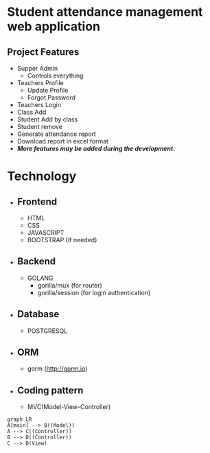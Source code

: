 # Student attendance management web application

## Project Features

- Supper Admin
  - Controls everything
- Teachers Profile
  - Update Profile
  - Forgot Password
- Teachers Login
- Class Add
- Student Add by class
- Student remove
- Generate attendance report
- Download report in excel format
- **_More features may be added during the development._**

# Technology

- ## Frontend

  - HTML
  - CSS
  - JAVASCRIPT
  - BOOTSTRAP (If needed)

- ## Backend
  - GOLANG
    - gorilla/mux (for router)
    - gorilla/session (for login authentication)
- ## Database

  - POSTGRESQL

- ## ORM

  - gorm (http://gorm.io)

- ## Coding pattern
  - MVC(Model-View-Controller)

```mermaid
graph LR
A[main] --> B((Model))
A --> C((Controller))
B --> D((Controller))
C --> D(View)
```
